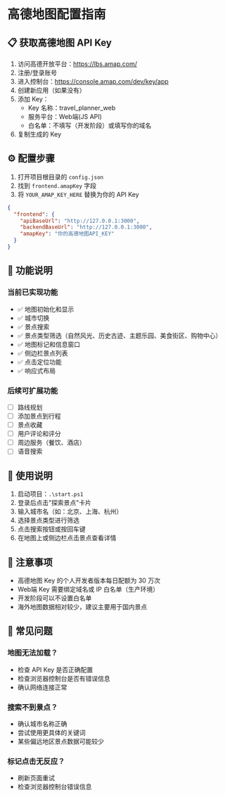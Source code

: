 # 高德地图配置指南

## 📋 获取高德地图 API Key

1. 访问高德开放平台：<https://lbs.amap.com/>
2. 注册/登录账号
3. 进入控制台：<https://console.amap.com/dev/key/app>
4. 创建新应用（如果没有）
5. 添加 Key：
   - Key 名称：travel_planner_web
   - 服务平台：Web端(JS API)
   - 白名单：不填写（开发阶段）或填写你的域名
6. 复制生成的 Key

## ⚙️ 配置步骤

1. 打开项目根目录的 `config.json`
2. 找到 `frontend.amapKey` 字段
3. 将 `YOUR_AMAP_KEY_HERE` 替换为你的 API Key

```json
{
  "frontend": {
    "apiBaseUrl": "http://127.0.0.1:3000",
    "backendBaseUrl": "http://127.0.0.1:3000",
    "amapKey": "你的高德地图API_KEY"
  }
}
```

## 🎯 功能说明

### 当前已实现功能

- ✅ 地图初始化和显示
- ✅ 城市切换
- ✅ 景点搜索
- ✅ 景点类型筛选（自然风光、历史古迹、主题乐园、美食街区、购物中心）
- ✅ 地图标记和信息窗口
- ✅ 侧边栏景点列表
- ✅ 点击定位功能
- ✅ 响应式布局

### 后续可扩展功能

- [ ] 路线规划
- [ ] 添加景点到行程
- [ ] 景点收藏
- [ ] 用户评论和评分
- [ ] 周边服务（餐饮、酒店）
- [ ] 语音搜索

## 🚀 使用说明

1. 启动项目：`.\start.ps1`
2. 登录后点击"探索景点"卡片
3. 输入城市名（如：北京、上海、杭州）
4. 选择景点类型进行筛选
5. 点击搜索按钮或按回车键
6. 在地图上或侧边栏点击景点查看详情

## 📝 注意事项

- 高德地图 Key 的个人开发者版本每日配额为 30 万次
- Web端 Key 需要绑定域名或 IP 白名单（生产环境）
- 开发阶段可以不设置白名单
- 海外地图数据相对较少，建议主要用于国内景点

## 🐛 常见问题

### 地图无法加载？

- 检查 API Key 是否正确配置
- 检查浏览器控制台是否有错误信息
- 确认网络连接正常

### 搜索不到景点？

- 确认城市名称正确
- 尝试使用更具体的关键词
- 某些偏远地区景点数据可能较少

### 标记点击无反应？

- 刷新页面重试
- 检查浏览器控制台错误信息
